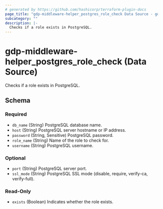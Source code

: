 ```yaml
---
# generated by https://github.com/hashicorp/terraform-plugin-docs
page_title: "gdp-middleware-helper_postgres_role_check Data Source - gdp-middleware-helper"
subcategory: ""
description: |-
  Checks if a role exists in PostgreSQL.
---
```


# gdp-middleware-helper_postgres_role_check (Data Source)

Checks if a role exists in PostgreSQL.



<!-- schema generated by tfplugindocs -->
## Schema

### Required

- `db_name` (String) PostgreSQL database name.
- `host` (String) PostgreSQL server hostname or IP address.
- `password` (String, Sensitive) PostgreSQL password.
- `role_name` (String) Name of the role to check for.
- `username` (String) PostgreSQL username.

### Optional

- `port` (String) PostgreSQL server port.
- `ssl_mode` (String) PostgreSQL SSL mode (disable, require, verify-ca, verify-full).

### Read-Only

- `exists` (Boolean) Indicates whether the role exists.
